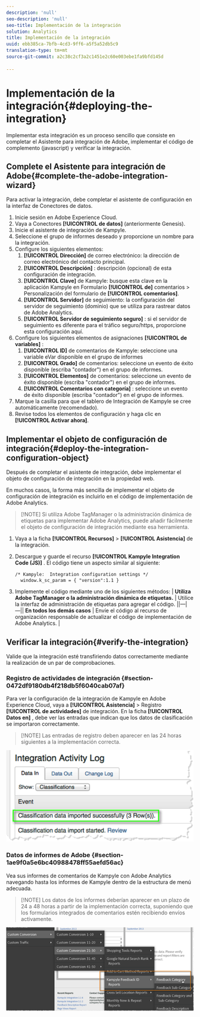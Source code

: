 ```yaml
---
description: 'null'
seo-description: 'null'
seo-title: Implementación de la integración
solution: Analytics
title: Implementación de la integración
uuid: ebb385ca-7bfb-4cd3-9ff6-a5f5a52db5c9
translation-type: tm+mt
source-git-commit: a2c38c2cf3a2c1451e2c60e003ebe1fa9bfd145d

---
```



# Implementación de la integración{#deploying-the-integration}

Implementar esta integración es un proceso sencillo que consiste en completar el Asistente para integración de Adobe, implementar el código de complemento (javascript) y verificar la integración.

## Complete el Asistente para integración de Adobe{#complete-the-adobe-integration-wizard}

Para activar la integración, debe completar el asistente de configuración en la interfaz de Conectores de datos.

1. Inicie sesión en Adobe Experience Cloud.
1. Vaya a Conectores **[!UICONTROL de datos]** (anteriormente Genesis).
1. Inicie el asistente de integración de Kampyle.
1. Seleccione el grupo de informes deseado y proporcione un nombre para la integración.
1. Configure los siguientes elementos:
   1. **[!UICONTROL Dirección]** de correo electrónico: la dirección de correo electrónico del contacto principal.
   1. **[!UICONTROL Descripción]** : descripción (opcional) de esta configuración de integración.
   1. **[!UICONTROL Clave]** de Kampyle: busque esta clave en la aplicación Kampyle en Formulario **[!UICONTROL de]** comentarios &gt; Personalización del formulario de **[!UICONTROL comentarios]**.
   1. **[!UICONTROL Servidor]** de seguimiento: la configuración del servidor de seguimiento (dominio) que se utiliza para rastrear datos de Adobe Analytics.
   1. **[!UICONTROL Servidor de seguimiento seguro]** : si el servidor de seguimiento es diferente para el tráfico seguro/https, proporcione esta configuración aquí.
1. Configure los siguientes elementos de asignaciones **[!UICONTROL de variables]** :
   1. **[!UICONTROL ID]** de comentarios de Kampyle: seleccione una variable eVar disponible en el grupo de informes
   1. **[!UICONTROL Grado]** de comentarios: seleccione un evento de éxito disponible (escriba "contador") en el grupo de informes.
   1. **[!UICONTROL Elementos]** de comentarios: seleccione un evento de éxito disponible (escriba "contador") en el grupo de informes.
   1. **[!UICONTROL Comentarios con categoría]** : seleccione un evento de éxito disponible (escriba "contador") en el grupo de informes.
1. Marque la casilla para que el tablero de Integración de Kampyle se cree automáticamente (recomendado).
1. Revise todos los elementos de configuración y haga clic en **[!UICONTROL Activar ahora]**.

## Implementar el objeto de configuración de integración{#deploy-the-integration-configuration-object}

Después de completar el asistente de integración, debe implementar el objeto de configuración de integración en la propiedad web.

En muchos casos, la forma más sencilla de implementar el objeto de configuración de integración es incluirlo en el código de implementación de Adobe Analytics.

> [!NOTE] Si utiliza Adobe TagManager o la administración dinámica de etiquetas para implementar Adobe Analytics, puede añadir fácilmente el objeto de configuración de integración mediante esa herramienta.

1. Vaya a la ficha **[!UICONTROL Recursos]** &gt; **[!UICONTROL Asistencia]** de la integración.
1. Descargue y guarde el recurso **[!UICONTROL Kampyle Integration Code (JS)]** . El código tiene un aspecto similar al siguiente:

   ```
   /* Kampyle:  Integration configuration settings */
     window.k_sc_param = { "version":1.1 }
   ```

1. Implemente el código mediante uno de los siguientes métodos:
| **Utiliza Adobe TagManager o la administración dinámica de etiquetas.** | Utilice la interfaz de administración de etiquetas para agregar el código. ||—|—|| **En todos los demás casos** | Envíe el código al recurso de organización responsable de actualizar el código de implementación de Adobe Analytics.  |

## Verificar la integración{#verify-the-integration}

Valide que la integración esté transfiriendo datos correctamente mediante la realización de un par de comprobaciones.

### Registro de actividades de integración {#section-0472df9180db4f218db5f6040cab07af}

Para ver la configuración de la integración de Kampyle en Adobe Experience Cloud, vaya a **[!UICONTROL Asistencia]** &gt; Registro **[!UICONTROL de actividades]** de integración. En la ficha **[!UICONTROL Datos en]** , debe ver las entradas que indican que los datos de clasificación se importaron correctamente.

> [!NOTE] Las entradas de registro deben aparecer en las 24 horas siguientes a la implementación correcta.

![](assets/integration_activity_log.png)

### Datos de informes de Adobe {#section-1ae9f0a5e6bc40988478ff55aefd56ac}

Vea sus informes de comentarios de Kampyle con Adobe Analytics navegando hasta los informes de Kampyle dentro de la estructura de menú adecuada.

> [!NOTE] Los datos de los informes deberían aparecer en un plazo de 24 a 48 horas a partir de la implementación correcta, suponiendo que los formularios integrados de comentarios estén recibiendo envíos activamente.

![](assets/adobe_reporting_data.png)

